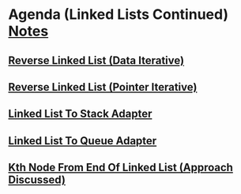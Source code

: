 # Agenda (Linked Lists Continued) [Notes](./lecture-036.pdf)

## [Reverse Linked List (Data Iterative)](https://thatbeautifuldream.github.io/pepcoding-dsa/lecture-036/linked-list/reverse-linked-list-data-iterative.html)

## [Reverse Linked List (Pointer Iterative)](https://thatbeautifuldream.github.io/pepcoding-dsa/lecture-036/linked-list/reverse-linked-list-pointer-iterative.html)

## [Linked List To Stack Adapter](https://thatbeautifuldream.github.io/pepcoding-dsa/lecture-036/linked-list/linked-list-to-stack-adapter.html)

## [Linked List To Queue Adapter](https://thatbeautifuldream.github.io/pepcoding-dsa/lecture-036/linked-list/linked-list-to-queue-adapter.html)

## [Kth Node From End Of Linked List (Approach Discussed)](https://thatbeautifuldream.github.io/pepcoding-dsa/lecture-036/linked-list/kth-node-from-end-of-linked-list-approach-discussed.html)
